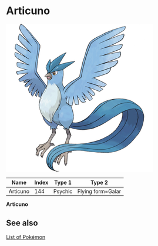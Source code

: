 # Articuno


![Articuno](images/144.png)

| **Name** | **Index** | **Type 1** | **Type 2** |
|----|----|----|----|
| Articuno | 144 | Psychic | Flying form=Galar  |

**Articuno** 

## See also

[List of Pokémon](../pokemon.md)
